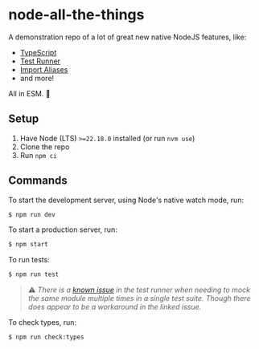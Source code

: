 # node-all-the-things

A demonstration repo of a lot of great new native NodeJS features, like:

- [TypeScript](https://nodejs.org/en/learn/typescript/run-natively)
- [Test Runner](https://nodejs.org/api/test.html)
- [Import Aliases](https://nodejs.org/api/packages.html#imports)
- and more!

All in ESM. 💯

## Setup

1. Have Node (LTS) `>=22.18.0` installed (or run `nvm use`)
1. Clone the repo
1. Run `npm ci`

## Commands

To start the development server, using Node's native watch mode, run:

```sh
$ npm run dev
```

To start a production server, run:

```sh
$ npm start
```

To run tests:

```sh
$ npm run test
```

> ⚠️ _There is a [known issue](https://github.com/nodejs/node/issues/59163) in the test runner when needing to mock the same module multiple times in a single test suite.  Though there does appear to be a workaround in the linked issue._

To check types, run:

```sh
$ npm run check:types
```